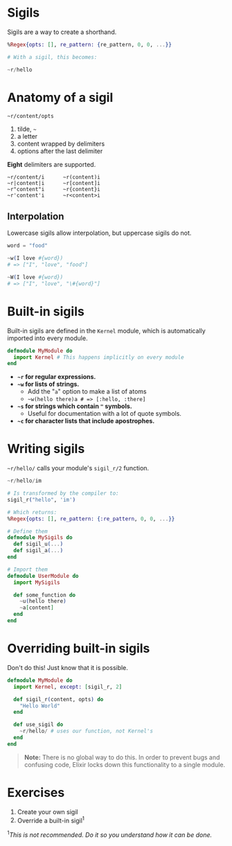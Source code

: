 # Sigils

Sigils are a way to create a shorthand.

```elixir
%Regex{opts: [], re_pattern: {re_pattern, 0, 0, ...}}

# With a sigil, this becomes:

~r/hello
```

# Anatomy of a sigil

`~r/content/opts`

1. tilde, `~`
2. a letter
3. content wrapped by delimiters
4. options after the last delimiter

**Eight** delimiters are supported.

```
~r/content/i      ~r(content)i
~r|content|i      ~r[content]i
~r"content"i      ~r{content}i
~r'content'i      ~r<content>i
```

## Interpolation

Lowercase sigils allow interpolation, but uppercase sigils do not.

```elixir
word = "food"

~w(I love #{word})
# => ["I", "love", "food"]

~W(I love #{word})
# => ["I", "love", "\#{word}"]
```

# Built-in sigils

Built-in sigils are defined in the `Kernel` module, which is automatically imported into every module.

```elixir
defmodule MyModule do
  import Kernel # This happens implicitly on every module
end
```

- **`~r` for regular expressions.**
- **`~w` for lists of strings.**
  - Add the "`a`" option to make a list of atoms
  - `~w(hello there)a # => [:hello, :there]`
- **`~s` for strings which contain `"` symbols.**
  - Useful for documentation with a lot of quote symbols.
- **`~c` for character lists that include apostrophes.**

# Writing sigils

`~r/hello/` calls your module's `sigil_r/2` function.

```elixir
~r/hello/im

# Is transformed by the compiler to:
sigil_r("hello", 'im')

# Which returns:
%Regex{opts: [], re_pattern: {:re_pattern, 0, 0, ...}}
```

```elixir
# Define them
defmodule MySigils do
  def sigil_u(...)
  def sigil_a(...)
end

# Import them
defmodule UserModule do
  import MySigils

  def some_function do
    ~u(hello there)
    ~a[content]
  end
end
```

# Overriding built-in sigils

Don't do this! Just know that it is possible.

```elixir
defmodule MyModule do
  import Kernel, except: [sigil_r, 2]

  def sigil_r(content, opts) do
    "Hello World"
  end

  def use_sigil do
    ~r/hello/ # uses our function, not Kernel's
  end
end
```

> **Note:**
> There is no global way to do this. In order to prevent bugs and confusing code, Elixir locks down this functionality to a single module.

# Exercises

1. Create your own sigil
2. Override a built-in sigil<sup>1</sup>

<sup>1</sup>_This is not recommended. Do it so you understand how it can be done._
